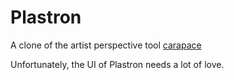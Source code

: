 Plastron
========


A clone of the artist perspective tool [carapace](http://epicgames.com/community/tag/carapace/)

Unfortunately, the UI of Plastron needs a lot of love.

